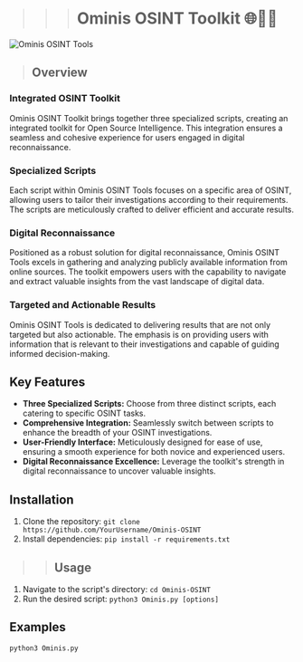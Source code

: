>>># Ominis OSINT Toolkit 🌐🕵️‍♂️
![Ominis OSINT Tools](https://github.com/AnonCatalyst/Ominis-Osint/img/screenshot.png)

>## Overview

### Integrated OSINT Toolkit
Ominis OSINT Toolkit brings together three specialized scripts, creating an integrated toolkit for Open Source Intelligence. This integration ensures a seamless and cohesive experience for users engaged in digital reconnaissance.

### Specialized Scripts
Each script within Ominis OSINT Tools focuses on a specific area of OSINT, allowing users to tailor their investigations according to their requirements. The scripts are meticulously crafted to deliver efficient and accurate results.

### Digital Reconnaissance
Positioned as a robust solution for digital reconnaissance, Ominis OSINT Tools excels in gathering and analyzing publicly available information from online sources. The toolkit empowers users with the capability to navigate and extract valuable insights from the vast landscape of digital data.

### Targeted and Actionable Results
Ominis OSINT Tools is dedicated to delivering results that are not only targeted but also actionable. The emphasis is on providing users with information that is relevant to their investigations and capable of guiding informed decision-making.

## Key Features

- **Three Specialized Scripts:** Choose from three distinct scripts, each catering to specific OSINT tasks.
- **Comprehensive Integration:** Seamlessly switch between scripts to enhance the breadth of your OSINT investigations.
- **User-Friendly Interface:** Meticulously designed for ease of use, ensuring a smooth experience for both novice and experienced users.
- **Digital Reconnaissance Excellence:** Leverage the toolkit's strength in digital reconnaissance to uncover valuable insights.

## Installation

1. Clone the repository: `git clone https://github.com/YourUsername/Ominis-OSINT`
2. Install dependencies: `pip install -r requirements.txt`

>>## Usage

1. Navigate to the script's directory: `cd Ominis-OSINT`
2. Run the desired script: `python3 Ominis.py [options]`

## Examples

```
python3 Ominis.py
```
